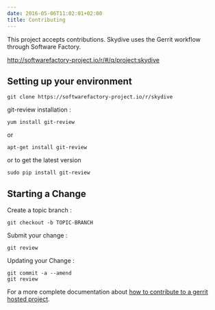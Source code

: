 ```yaml
---
date: 2016-05-06T11:02:01+02:00
title: Contributing
---
```


This project accepts contributions. Skydive uses the Gerrit workflow
through Software Factory.

http://softwarefactory-project.io/r/#/q/project:skydive

## Setting up your environment

```console
git clone https://softwarefactory-project.io/r/skydive
```

git-review installation :

```console
yum install git-review

```

or


```console
apt-get install git-review
```

or to get the latest version

```console
sudo pip install git-review
```

## Starting a Change

Create a topic branch :

```console
git checkout -b TOPIC-BRANCH
```

Submit your change :

```console
git review
```

Updating your Change :

```console
git commit -a --amend
git review
```

For a more complete documentation about
[how to contribute to a gerrit hosted project](https://gerrit-documentation.storage.googleapis.com/Documentation/2.12/intro-quick.html#_the_life_and_times_of_a_change).
